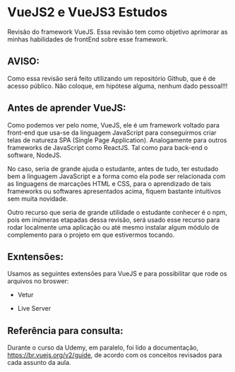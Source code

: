 # VueJS2 e VueJS3 Estudos
Revisão do framework VueJS. Essa revisão tem como objetivo aprimorar as minhas habilidades de frontEnd sobre esse framework.

## AVISO:
Como essa revisão será feito utilizando um repositório Github, que é de acesso público. Não coloque, em hipótese alguma, nenhum dado pessoal!!!

## Antes de aprender VueJS:
Como podemos ver pelo nome, VueJS, ele é um framework voltado para front-end que usa-se da linguagem JavaScript para conseguirmos criar telas de natureza SPA (Single Page Application). Analogamente para outros frameworks de JavaScript como ReactJS. Tal como para back-end o software, NodeJS.

No caso, seria de grande ajuda o estudante, antes de tudo, ter estudado bem a linguagem JavaScript e a forma como ela pode ser relacionada com as linguagens de marcações HTML e CSS, para o aprendizado de tais frameworks ou softwares apresentados acima, fiquem bastante intuitivos sem muita novidade.

Outro recurso que seria de grande utilidade o estudante conhecer é o npm, pois em inúmeras etapadas dessa revisão, será usado esse recurso para rodar localmente uma aplicação ou até mesmo instalar algum módulo de complemento para o projeto em que estivermos tocando.

## Exntensões:

Usamos as seguintes extensões para VueJS e para possibilitar que rode os arquivos no broswer:

- Vetur

- Live Server

## Referência para consulta:
Durante o curso da Udemy, em paralelo, foi lido a documentação, https://br.vuejs.org/v2/guide, de acordo com os conceitos revisados para cada assunto da aula.
